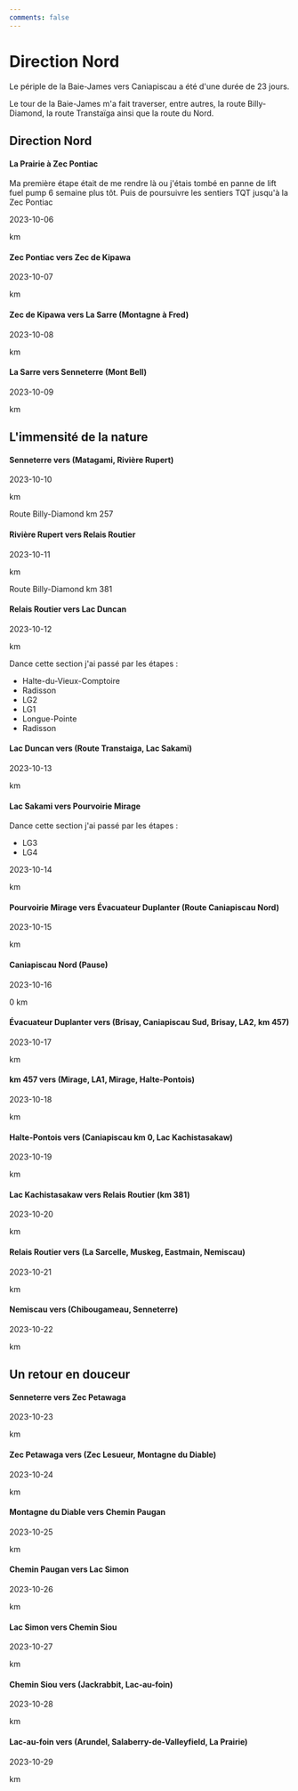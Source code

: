 ```yaml
---
comments: false
---
```


# Direction Nord

Le périple de la Baie-James vers Caniapiscau a été d'une durée de 23 jours.

Le tour de la Baie-James m'a fait traverser, entre autres, la route Billy-Diamond, la route Transtaïga ainsi que la route du Nord.

## Direction Nord

#### La Prairie à Zec Pontiac

Ma première étape était de me rendre là ou j'étais tombé en panne de lift fuel pump 6 semaine plus tôt. Puis de poursuivre les sentiers TQT jusqu'à la Zec Pontiac

2023-10-06

km

#### Zec Pontiac vers Zec de Kipawa

2023-10-07

km

#### Zec de Kipawa vers La Sarre (Montagne à Fred)

2023-10-08

km

#### La Sarre vers Senneterre (Mont Bell)

2023-10-09

km


## L'immensité de la nature


#### Senneterre vers (Matagami, Rivière Rupert)

2023-10-10

km

Route Billy-Diamond km 257

#### Rivière Rupert vers Relais Routier

2023-10-11

km

Route Billy-Diamond km 381

#### Relais Routier vers Lac Duncan

2023-10-12

km

Dance cette section j'ai passé par les étapes :

- Halte-du-Vieux-Comptoire
- Radisson
- LG2
- LG1
- Longue-Pointe
- Radisson

#### Lac Duncan vers (Route Transtaiga, Lac Sakami)

2023-10-13

km

#### Lac Sakami vers Pourvoirie Mirage

Dance cette section j'ai passé par les étapes :

- LG3
- LG4

2023-10-14

km

#### Pourvoirie Mirage vers Évacuateur Duplanter (Route Caniapiscau Nord)

2023-10-15

km

#### Caniapiscau Nord (Pause)

2023-10-16

0 km

#### Évacuateur Duplanter vers (Brisay, Caniapiscau Sud, Brisay, LA2, km 457)

2023-10-17

km

#### km 457 vers (Mirage, LA1, Mirage, Halte-Pontois)

2023-10-18

km

#### Halte-Pontois vers (Caniapiscau km 0, Lac Kachistasakaw)

2023-10-19

km

#### Lac Kachistasakaw vers Relais Routier (km 381)

2023-10-20

km

#### Relais Routier vers (La Sarcelle, Muskeg, Eastmain, Nemiscau)

2023-10-21

km

#### Nemiscau vers (Chibougameau, Senneterre)

2023-10-22

km



## Un retour en douceur

#### Senneterre vers Zec Petawaga

2023-10-23

km

#### Zec Petawaga vers (Zec Lesueur, Montagne du Diable)

2023-10-24

km

#### Montagne du Diable vers Chemin Paugan

2023-10-25

km

#### Chemin Paugan vers Lac Simon

2023-10-26

km

#### Lac Simon vers Chemin Siou

2023-10-27

km

#### Chemin Siou vers (Jackrabbit, Lac-au-foin)

2023-10-28

km

#### Lac-au-foin vers (Arundel, Salaberry-de-Valleyfield, La Prairie)

2023-10-29

km
